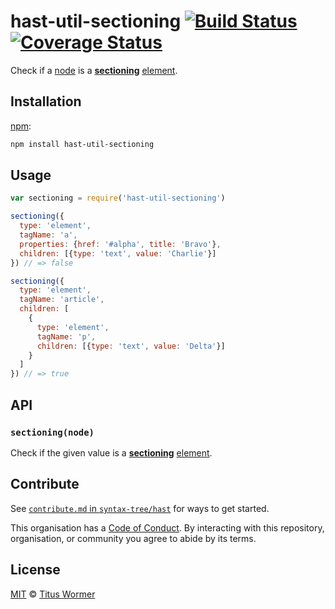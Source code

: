 # hast-util-sectioning [![Build Status][build-badge]][build-page] [![Coverage Status][coverage-badge]][coverage-page]

Check if a [node][] is a [**sectioning**][spec] [element][].

## Installation

[npm][]:

```bash
npm install hast-util-sectioning
```

## Usage

```javascript
var sectioning = require('hast-util-sectioning')

sectioning({
  type: 'element',
  tagName: 'a',
  properties: {href: '#alpha', title: 'Bravo'},
  children: [{type: 'text', value: 'Charlie'}]
}) // => false

sectioning({
  type: 'element',
  tagName: 'article',
  children: [
    {
      type: 'element',
      tagName: 'p',
      children: [{type: 'text', value: 'Delta'}]
    }
  ]
}) // => true
```

## API

### `sectioning(node)`

Check if the given value is a [**sectioning**][spec] [element][].

## Contribute

See [`contribute.md` in `syntax-tree/hast`][contribute] for ways to get
started.

This organisation has a [Code of Conduct][coc].  By interacting with this
repository, organisation, or community you agree to abide by its terms.

## License

[MIT][license] © [Titus Wormer][author]

<!-- Definition -->

[build-badge]: https://img.shields.io/travis/syntax-tree/hast-util-sectioning.svg

[build-page]: https://travis-ci.org/syntax-tree/hast-util-sectioning

[coverage-badge]: https://img.shields.io/codecov/c/github/syntax-tree/hast-util-sectioning.svg

[coverage-page]: https://codecov.io/github/syntax-tree/hast-util-sectioning?branch=master

[npm]: https://docs.npmjs.com/cli/install

[license]: license

[author]: https://wooorm.com

[node]: https://github.com/syntax-tree/unist#node

[element]: https://github.com/syntax-tree/unist#element

[spec]: https://html.spec.whatwg.org/#sectioning-content

[contribute]: https://github.com/syntax-tree/hast/blob/master/contributing.md

[coc]: https://github.com/syntax-tree/hast/blob/master/code-of-conduct.md
